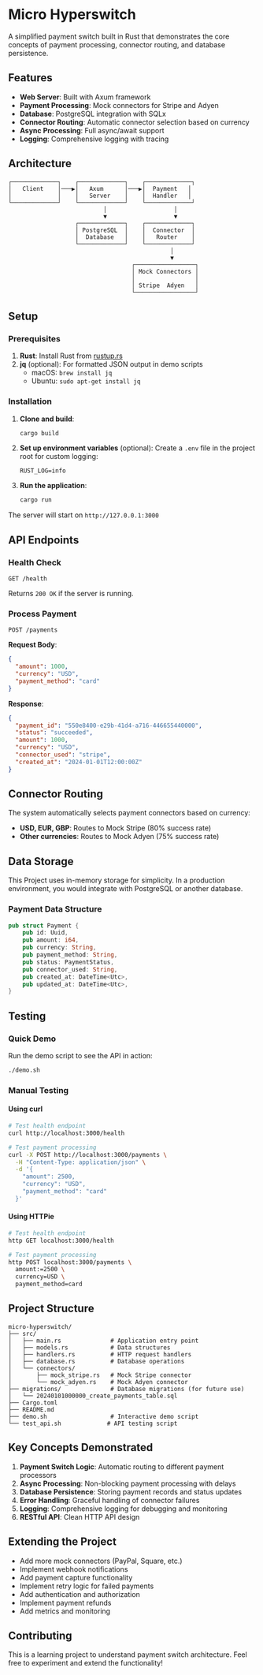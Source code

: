 # Micro Hyperswitch

A simplified payment switch built in Rust that demonstrates the core concepts of payment processing, connector routing, and database persistence.

## Features

- **Web Server**: Built with Axum framework
- **Payment Processing**: Mock connectors for Stripe and Adyen
- **Database**: PostgreSQL integration with SQLx
- **Connector Routing**: Automatic connector selection based on currency
- **Async Processing**: Full async/await support
- **Logging**: Comprehensive logging with tracing

## Architecture

```
┌─────────────┐    ┌─────────────┐    ┌─────────────┐
│   Client    │───▶│   Axum      │───▶│  Payment   │
│             │    │   Server    │    │  Handler   │
└─────────────┘    └─────────────┘    └─────────────┘
                           │                   │
                           ▼                   ▼
                   ┌─────────────┐    ┌─────────────┐
                   │ PostgreSQL  │    │  Connector  │
                   │  Database   │    │   Router    │
                   └─────────────┘    └─────────────┘
                                              │
                                              ▼
                                   ┌─────────────────┐
                                   │ Mock Connectors │
                                   │                 │
                                   │ Stripe  Adyen   │
                                   └─────────────────┘
```

## Setup

### Prerequisites

1. **Rust**: Install Rust from [rustup.rs](https://rustup.rs/)
2. **jq** (optional): For formatted JSON output in demo scripts
   - macOS: `brew install jq`
   - Ubuntu: `sudo apt-get install jq`

### Installation

1. **Clone and build**:
   ```bash
   cargo build
   ```

2. **Set up environment variables** (optional):
   Create a `.env` file in the project root for custom logging:
   ```env
   RUST_LOG=info
   ```

3. **Run the application**:
   ```bash
   cargo run
   ```

The server will start on `http://127.0.0.1:3000`

## API Endpoints

### Health Check
```
GET /health
```
Returns `200 OK` if the server is running.

### Process Payment
```
POST /payments
```

**Request Body**:
```json
{
  "amount": 1000,
  "currency": "USD",
  "payment_method": "card"
}
```

**Response**:
```json
{
  "payment_id": "550e8400-e29b-41d4-a716-446655440000",
  "status": "succeeded",
  "amount": 1000,
  "currency": "USD",
  "connector_used": "stripe",
  "created_at": "2024-01-01T12:00:00Z"
}
```

## Connector Routing

The system automatically selects payment connectors based on currency:

- **USD, EUR, GBP**: Routes to Mock Stripe (80% success rate)
- **Other currencies**: Routes to Mock Adyen (75% success rate)

## Data Storage

This Project uses in-memory storage for simplicity. In a production environment, you would integrate with PostgreSQL or another database.

### Payment Data Structure
```rust
pub struct Payment {
    pub id: Uuid,
    pub amount: i64,
    pub currency: String,
    pub payment_method: String,
    pub status: PaymentStatus,
    pub connector_used: String,
    pub created_at: DateTime<Utc>,
    pub updated_at: DateTime<Utc>,
}
```

## Testing

### Quick Demo
Run the demo script to see the API in action:
```bash
./demo.sh
```

### Manual Testing

#### Using curl
```bash
# Test health endpoint
curl http://localhost:3000/health

# Test payment processing
curl -X POST http://localhost:3000/payments \
  -H "Content-Type: application/json" \
  -d '{
    "amount": 2500,
    "currency": "USD",
    "payment_method": "card"
  }'
```

#### Using HTTPie
```bash
# Test health endpoint
http GET localhost:3000/health

# Test payment processing
http POST localhost:3000/payments \
  amount:=2500 \
  currency=USD \
  payment_method=card
```

## Project Structure

```
micro-hyperswitch/
├── src/
│   ├── main.rs              # Application entry point
│   ├── models.rs            # Data structures
│   ├── handlers.rs          # HTTP request handlers
│   ├── database.rs          # Database operations
│   └── connectors/
│       ├── mock_stripe.rs   # Mock Stripe connector
│       └── mock_adyen.rs    # Mock Adyen connector
├── migrations/              # Database migrations (for future use)
│   └── 20240101000000_create_payments_table.sql
├── Cargo.toml
├── README.md
├── demo.sh                  # Interactive demo script
└── test_api.sh             # API testing script
```

## Key Concepts Demonstrated

1. **Payment Switch Logic**: Automatic routing to different payment processors
2. **Async Processing**: Non-blocking payment processing with delays
3. **Database Persistence**: Storing payment records and status updates
4. **Error Handling**: Graceful handling of connector failures
5. **Logging**: Comprehensive logging for debugging and monitoring
6. **RESTful API**: Clean HTTP API design

## Extending the Project

- Add more mock connectors (PayPal, Square, etc.)
- Implement webhook notifications
- Add payment capture functionality
- Implement retry logic for failed payments
- Add authentication and authorization
- Implement payment refunds
- Add metrics and monitoring

## Contributing

This is a learning project to understand payment switch architecture. Feel free to experiment and extend the functionality! 